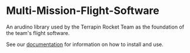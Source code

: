 # Multi-Mission-Flight-Software
An arudino library used by the Terrapin Rocket Team as the foundation of the team's flight software.

See our [documentation](https://terrapin-rocket-team.github.io/Multi-Mission-Flight-Software/) for information on how to install and use.
